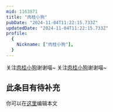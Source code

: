 ```yaml
---
mid: 1163871
title: "肉桂小狗"
pubDate: "2024-11-04T11:22:15.733Z"
updatedDate: "2024-11-04T11:22:15.733Z"
profile:
  {
    Nickname: ["肉桂小狗"],
  }
---
```


关注[肉桂小狗](https://space.bilibili.com/1163871)谢谢喵~ 关注[肉桂小狗](https://space.bilibili.com/1163871)谢谢喵~

## 此条目有待补充
你可以在[这里](https://github.com/Yuhanawa/VTuber.ICU/edit/master/src/content/v/肉桂小狗/index.md)编辑本文
